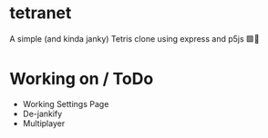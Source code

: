 # tetranet
A simple (and kinda janky) Tetris clone using express and p5js 🟩🧩

# Working on / ToDo
  - Working Settings Page
  - De-jankify
  - Multiplayer
